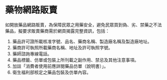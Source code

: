 # 藥物網路販賣

如開放藥品網路販賣，為保障民眾之用藥安全，避免民眾買到偽、劣、禁藥之不法藥品，擬要求販賣藥商需於網頁揭露完整資訊，包括：

1. 藥品許可證所載核准字號、品名、藥商名稱、製造廠名稱及製造廠地址。
2. 藥商許可執照所載藥商名稱、地址及許可執照字號。
3. 藥師諮詢專線電話。
4. 藥品標籤、仿單或包裝上所刊載之副作用、禁忌及其他注意事項。
5. 加註「消費者使用前應詳閱藥品仿單（說明書）」。
6. 衛生福利部核定之藥品包裝及仿單內容。
